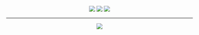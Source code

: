 <p align="center">
  <a href="https://twitter.com/byt3bl33d3r"><img src="https://img.shields.io/twitter/follow/byt3bl33d3r?color=0ff00&label=%40byt3bl33d3r&logo=twitter&logoColor=00ff00&style=for-the-badge"></a>
  <a href="https://github.com/sponsors/byt3bl33d3r"><img src="https://img.shields.io/github/sponsors/byt3bl33d3r?color=00ff00&logoColor=00ff00&logo=github&style=for-the-badge"></a>
  <a href="https://github.com/byt3bl33d3r"><img src="https://img.shields.io/github/followers/byt3bl33d3r?color=%2300ff00&logoColor=00ff00&logo=github&style=for-the-badge"></a>
</p>

---

<p align="center">
  <a href="https://discord.gg/6smqwDT"><img src="https://discordapp.com/api/guilds/736724457258745996/widget.png?style=banner3"></a>
</p>
